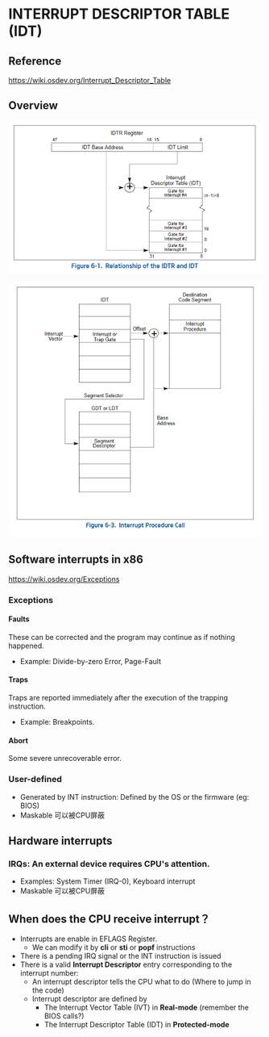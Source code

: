 # INTERRUPT DESCRIPTOR TABLE (IDT)

## Reference
https://wiki.osdev.org/Interrupt_Descriptor_Table

## Overview

![alt text](./images/IDTR-IDT.png)

![alt text](./images/Interrupt-Procedure-Call.png)

## Software interrupts in x86
https://wiki.osdev.org/Exceptions

### Exceptions
#### Faults
These can be corrected and the program may continue as if nothing happened.
- Example: Divide-by-zero Error, Page-Fault
#### Traps
Traps are reported immediately after the execution of the trapping instruction.
- Example: Breakpoints.
#### Abort
Some severe unrecoverable error.

### User-defined
- Generated by INT instruction: Defined by the OS or the firmware (eg: BIOS)
- Maskable 可以被CPU屏蔽

## Hardware interrupts
### IRQs: An external device requires CPU's attention.
- Examples: System Timer (IRQ-0), Keyboard interrupt
- Maskable 可以被CPU屏蔽

## When does the CPU receive interrupt？
- Interrupts are enable in EFLAGS Register.
  - We can modify it by **cli** or **sti** or **popf** instructions
- There is a pending IRQ signal or the INT instruction is issued
- There is a valid **Interrupt Descriptor** entry corresponding to the interrupt number:
  - An interrupt descriptor tells the CPU what to do (Where to jump in the code)
  - Interrupt descriptor are defined by
    - The Interrupt Vector Table (IVT) in **Real-mode** (remember the BIOS calls?)
    - The Interrupt Descriptor Table (IDT) in **Protected-mode**

